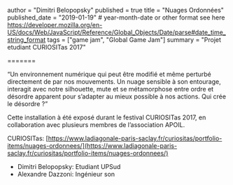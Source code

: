 author = "Dimitri Belopopsky"
published = true
title = "Nuages Ordonnées"
published_date = "2019-01-19" # year-month-date or other format see here https://developer.mozilla.org/en-US/docs/Web/JavaScript/Reference/Global_Objects/Date/parse#date_time_string_format
tags = ["game jam", "Global Game Jam"]
summary = "Projet etudiant CURIOSITas 2017"

=======

“Un environnement numérique qui peut être modifié et même perturbé directement de par nos mouvements. Un nuage sensible à son entourage, interagit avec notre silhouette, mute et se métamorphose entre ordre et désordre apparent pour s’adapter au mieux possible à nos actions. Qui crée le désordre ?”

Cette installation à été exposé durant le festival CURIOSITas 2017, en collaboration avec plusieurs membres de l’association APOIL.

CURIOSITas: [https://www.ladiagonale-paris-saclay.fr/curiositas/portfolio-items/nuages-ordonnees/](https://www.ladiagonale-paris-saclay.fr/curiositas/portfolio-items/nuages-ordonnees/)

- Dimitri Belopopsky: Etudiant UPSud
- Alexandre Dazzoni: Ingénieur son

